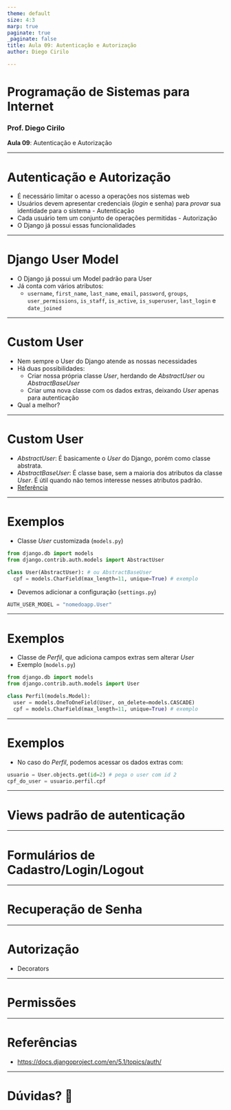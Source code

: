```yaml
---
theme: default
size: 4:3
marp: true
paginate: true
_paginate: false
title: Aula 09: Autenticação e Autorização
author: Diego Cirilo

---
```

<style>
img {
  display: block;
  margin: 0 auto;
}
</style>

# <!-- fit --> Programação de Sistemas para Internet

### Prof. Diego Cirilo

**Aula 09**: Autenticação e Autorização

---
# Autenticação e Autorização
- É necessário limitar o acesso a operações nos sistemas web
- Usuários devem apresentar credenciais (*login* e senha) para *provar* sua identidade para o sistema - Autenticação
- Cada usuário tem um conjunto de operações permitidas - Autorização
- O Django já possui essas funcionalidades

---
# Django User Model
- O Django já possui um Model padrão para User
- Já conta com vários atributos:
    - `username`, `first_name`, `last_name`, `email`, `password`, `groups`, `user_permissions`, `is_staff`, `is_active`, `is_superuser`, `last_login` e `date_joined`
---
# Custom User
- Nem sempre o User do Django atende as nossas necessidades
- Há duas possibilidades:
    - Criar nossa própria classe *User*, herdando de *AbstractUser* ou *AbstractBaseUser*
    - Criar uma nova classe com os dados extras, deixando *User* apenas para autenticação
- Qual a melhor?

---
# Custom User
- *AbstractUser*: É basicamente o *User* do Django, porém como classe abstrata. 
- *AbstractBaseUser*: É classe base, sem a maioria dos atributos da classe *User*. É útil quando não temos interesse nesses atributos padrão.
- [Referência](https://docs.djangoproject.com/en/5.1/topics/auth/customizing/)

---
# Exemplos
- Classe *User* customizada (`models.py`)
```python
from django.db import models
from django.contrib.auth.models import AbstractUser

class User(AbstractUser): # ou AbstractBaseUser
  cpf = models.CharField(max_length=11, unique=True) # exemplo
```
- Devemos adicionar a configuração (`settings.py`)
```python
AUTH_USER_MODEL = "nomedoapp.User"
```

---
# Exemplos
- Classe de *Perfil*, que adiciona campos extras sem alterar *User*
- Exemplo (`models.py`)
```python
from django.db import models
from django.contrib.auth.models import User

class Perfil(models.Model):
  user = models.OneToOneField(User, on_delete=models.CASCADE)
  cpf = models.CharField(max_length=11, unique=True) # exemplo
```

---
# Exemplos
- No caso do *Perfil*, podemos acessar os dados extras com:
```python
usuario = User.objects.get(id=2) # pega o user com id 2
cpf_do_user = usuario.perfil.cpf
```

---
# Views padrão de autenticação

---
# Formulários de Cadastro/Login/Logout

---
# Recuperação de Senha

---
# Autorização
- Decorators

---
# Permissões

---
# Referências
- https://docs.djangoproject.com/en/5.1/topics/auth/

---
# <!--fit--> Dúvidas? 🤔
